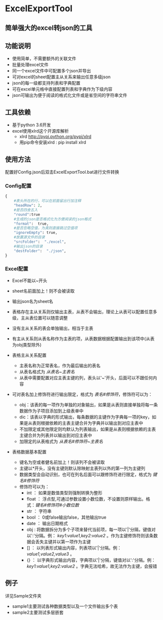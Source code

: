 # ExcelExportTool 
## 简单强大的excel转json的工具
## 功能说明
- 使用简单，不需要额外的关联文件
- 批量处理excel文件
- 同一个excel文件中可配置多个json并导出
- 可对excel的sheet配置主从关系来输出任意多级json
- json的每一级都支持列表和字典配置
- 可在excel单元格中直接配置列表和字典作为下级内容
- json可输出为便于阅读的格式化文件或是省空间的字符串文件

## 工具依赖
- 基于python 3.6开发
- excel使用xlrd这个开源库解析
  - xlrd http://pypi.python.org/pypi/xlrd
  - 用pip命令安装xlrd :   pip install xlrd

## 使用方法
配置好Config.json后双击ExcelExportTool.bat进行文件转换
### Config配置
~~~PYTHON
{
    #表头所在的行，可以在前面留出行加注释
    "headRow": 2,
    #是否四舍五入
    "round":true
    #生成的json是否格式化为方便阅读的json格式
    "format":  true,
    #是否忽略空值，为真则直接跳过空值项
    "ignoreEmpty": true,
    #放置源文件的目录
    "srcFolder":  "./excel",
    #输出json的目录
    "destFolder":  "./json",
}
~~~
### Excel配置
- Excel不能以~开头
- sheet名前面加上！则不会被读取
- 输出json名为sheet名

- 表格存在主从关系则仅输出主表，从表不会输出，理论上从表可以配置任意多级，主从表位置可以随意调整
- 没有主从关系的表会单独输出，相当于主表
- 有主从关系则从表名称作为主表的项，从表数据根据配置输出到该项中(从表为obj类型除外)
- 表格主从关系配置
  - 主表名称为正常表名，作为最后输出的表名
  - 从表名格式为  _从表名~主表名_ 
  - 从表中需要配置对应主表主键的列，表头以'~'开头，后面可以不跟任何内容

- 可对表名加上修饰符进行输出限定，格式为 _表名#修饰符_，修饰符可以为：
  - obj：该表的每一项作为单独的对象输出，如果是从表则直接单独将每一条数据作为子项目添加到上级表单中
  - dic：该表以字典的形式输出，每条数据的主键作为字典每一项的key，如果是从表则根据依赖的主表主键合并为字典并以输出到对应主表中
  - 不加限定或其他限定则均默认为列表输出，如果是从表则根据依赖的主表主键合并为列表并以输出到对应主表中
  - 加限定的从表格式为 _从表名#修饰符~主表名_

- 表格数据基本配置
  - 键名为空或者健名前加上！则该列不会被读取
  - 主键以*开头，没有主键则默认除映射主表列以外的第一列为主键列
  - 数据类型会自动识别，也可在列名后面可以跟修饰符进行限定，格式为 _键名#修饰符_ 
  - 修饰符可以为：
    - int ：       如果是数值类型则强制转换为整形
    - float ：     浮点型,可通过参数设置小数位数，不设置则原样输出。格式：_键名#修饰符#小数位数_
    - str ：    字符串
    - bool ：      0或false输出false，其他输出true
    - date ：      输出日期格式
    - obj :        将数据拆分为多个子项来替代当前项，每一项以'|'分隔，键值对以':'分隔。例： _key1:value1,key2:value2_ 。作为主键修饰符则该条数据会丢失主键并以第一项作为主键
    - [] ：        以列表形式输出内容，列表项以'|'分隔。例： _value1,value2,value3_ 。
    - {} ：        以字典形式输出内容，字典项以'|'分隔，键值对以':'分隔。例： _key1:value1,key2:value2_ 。字典无法哈希，故无法作为主键，会报错

## 例子
详见Sample文件夹
- sample1主要测试各种数据类型以及一个文件输出多个表
- sample2主要测试多层嵌套
